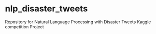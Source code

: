 # nlp_disaster_tweets
Repository for Natural Language Processing with Disaster Tweets Kaggle competition Project
